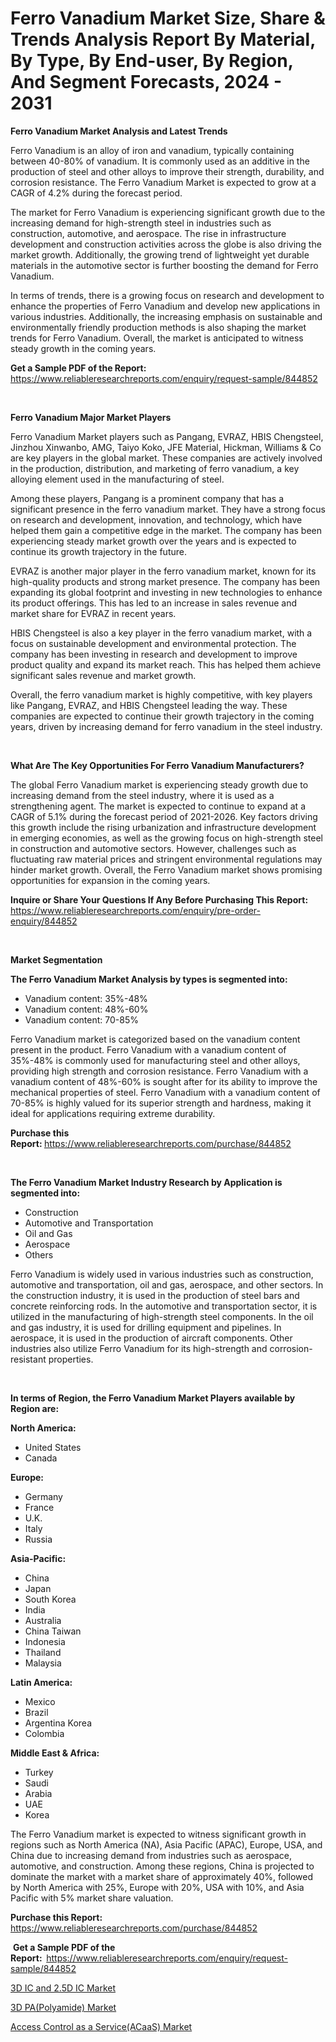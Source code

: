 <p><h1>Ferro Vanadium Market Size, Share & Trends Analysis Report By Material, By Type, By End-user, By Region, And Segment Forecasts, 2024 - 2031</h1></p><p><strong>Ferro Vanadium Market Analysis and Latest Trends</strong></p>
<p><p>Ferro Vanadium is an alloy of iron and vanadium, typically containing between 40-80% of vanadium. It is commonly used as an additive in the production of steel and other alloys to improve their strength, durability, and corrosion resistance. The Ferro Vanadium Market is expected to grow at a CAGR of 4.2% during the forecast period.</p><p>The market for Ferro Vanadium is experiencing significant growth due to the increasing demand for high-strength steel in industries such as construction, automotive, and aerospace. The rise in infrastructure development and construction activities across the globe is also driving the market growth. Additionally, the growing trend of lightweight yet durable materials in the automotive sector is further boosting the demand for Ferro Vanadium.</p><p>In terms of trends, there is a growing focus on research and development to enhance the properties of Ferro Vanadium and develop new applications in various industries. Additionally, the increasing emphasis on sustainable and environmentally friendly production methods is also shaping the market trends for Ferro Vanadium. Overall, the market is anticipated to witness steady growth in the coming years.</p></p>
<p><strong>Get a Sample PDF of the Report:&nbsp;</strong> <a href="https://www.reliableresearchreports.com/enquiry/request-sample/844852">https://www.reliableresearchreports.com/enquiry/request-sample/844852</a></p>
<p>&nbsp;</p>
<p><strong>Ferro Vanadium Major Market Players</strong></p>
<p><p>Ferro Vanadium Market players such as Pangang, EVRAZ, HBIS Chengsteel, Jinzhou Xinwanbo, AMG, Taiyo Koko, JFE Material, Hickman, Williams & Co are key players in the global market. These companies are actively involved in the production, distribution, and marketing of ferro vanadium, a key alloying element used in the manufacturing of steel.</p><p>Among these players, Pangang is a prominent company that has a significant presence in the ferro vanadium market. They have a strong focus on research and development, innovation, and technology, which have helped them gain a competitive edge in the market. The company has been experiencing steady market growth over the years and is expected to continue its growth trajectory in the future.</p><p>EVRAZ is another major player in the ferro vanadium market, known for its high-quality products and strong market presence. The company has been expanding its global footprint and investing in new technologies to enhance its product offerings. This has led to an increase in sales revenue and market share for EVRAZ in recent years.</p><p>HBIS Chengsteel is also a key player in the ferro vanadium market, with a focus on sustainable development and environmental protection. The company has been investing in research and development to improve product quality and expand its market reach. This has helped them achieve significant sales revenue and market growth.</p><p>Overall, the ferro vanadium market is highly competitive, with key players like Pangang, EVRAZ, and HBIS Chengsteel leading the way. These companies are expected to continue their growth trajectory in the coming years, driven by increasing demand for ferro vanadium in the steel industry.</p></p>
<p>&nbsp;</p>
<p><strong>What Are The Key Opportunities For Ferro Vanadium Manufacturers?</strong></p>
<p><p>The global Ferro Vanadium market is experiencing steady growth due to increasing demand from the steel industry, where it is used as a strengthening agent. The market is expected to continue to expand at a CAGR of 5.1% during the forecast period of 2021-2026. Key factors driving this growth include the rising urbanization and infrastructure development in emerging economies, as well as the growing focus on high-strength steel in construction and automotive sectors. However, challenges such as fluctuating raw material prices and stringent environmental regulations may hinder market growth. Overall, the Ferro Vanadium market shows promising opportunities for expansion in the coming years.</p></p>
<p><strong>Inquire or Share Your Questions If Any Before Purchasing This Report:</strong> <a href="https://www.reliableresearchreports.com/enquiry/pre-order-enquiry/844852">https://www.reliableresearchreports.com/enquiry/pre-order-enquiry/844852</a></p>
<p>&nbsp;</p>
<p><strong>Market Segmentation</strong></p>
<p><strong>The Ferro Vanadium Market Analysis by types is segmented into:</strong></p>
<p><ul><li>Vanadium content: 35%-48%</li><li>Vanadium content: 48%-60%</li><li>Vanadium content: 70-85%</li></ul></p>
<p><p>Ferro Vanadium market is categorized based on the vanadium content present in the product. Ferro Vanadium with a vanadium content of 35%-48% is commonly used for manufacturing steel and other alloys, providing high strength and corrosion resistance. Ferro Vanadium with a vanadium content of 48%-60% is sought after for its ability to improve the mechanical properties of steel. Ferro Vanadium with a vanadium content of 70-85% is highly valued for its superior strength and hardness, making it ideal for applications requiring extreme durability.</p></p>
<p><strong>Purchase this Report:&nbsp;</strong><a href="https://www.reliableresearchreports.com/purchase/844852">https://www.reliableresearchreports.com/purchase/844852</a></p>
<p>&nbsp;</p>
<p><strong>The Ferro Vanadium Market Industry Research by Application is segmented into:</strong></p>
<p><ul><li>Construction</li><li>Automotive and Transportation</li><li>Oil and Gas</li><li>Aerospace</li><li>Others</li></ul></p>
<p><p>Ferro Vanadium is widely used in various industries such as construction, automotive and transportation, oil and gas, aerospace, and other sectors. In the construction industry, it is used in the production of steel bars and concrete reinforcing rods. In the automotive and transportation sector, it is utilized in the manufacturing of high-strength steel components. In the oil and gas industry, it is used for drilling equipment and pipelines. In aerospace, it is used in the production of aircraft components. Other industries also utilize Ferro Vanadium for its high-strength and corrosion-resistant properties.</p></p>
<p>&nbsp;</p>
<p><strong>In terms of Region, the Ferro Vanadium Market Players available by Region are:</strong></p>
<p>
    <p> <strong> North America: </strong>
        <ul>
            <li>United States</li>
            <li>Canada</li>
        </ul>
        </p> 
    <p> <strong> Europe: </strong>
        <ul>
            <li>Germany</li>
            <li>France</li>
            <li>U.K.</li>
            <li>Italy</li>
            <li>Russia</li>
        </ul>
        </p> 
    <p> <strong> Asia-Pacific: </strong>
        <ul>
            <li>China</li>
            <li>Japan</li>
            <li>South Korea</li>
            <li>India</li>
            <li>Australia</li>
            <li>China Taiwan</li>
            <li>Indonesia</li>
            <li>Thailand</li>
            <li>Malaysia</li>
        </ul>
        </p> 
    <p> <strong> Latin America: </strong>
        <ul>
            <li>Mexico</li>
            <li>Brazil</li>
            <li>Argentina Korea</li>
            <li>Colombia</li>
        </ul>
        </p> 
    <p> <strong> Middle East & Africa: </strong>
        <ul>
            <li>Turkey</li>
            <li>Saudi</li>
            <li>Arabia</li>
            <li>UAE</li>
            <li>Korea</li>
        </ul>
    </p>
    </p>
<p><p>The Ferro Vanadium market is expected to witness significant growth in regions such as North America (NA), Asia Pacific (APAC), Europe, USA, and China due to increasing demand from industries such as aerospace, automotive, and construction. Among these regions, China is projected to dominate the market with a market share of approximately 40%, followed by North America with 25%, Europe with 20%, USA with 10%, and Asia Pacific with 5% market share valuation.</p></p>
<p><strong>Purchase this Report: </strong><a href="https://www.reliableresearchreports.com/purchase/844852">https://www.reliableresearchreports.com/purchase/844852</a></p>
<p>&nbsp;<strong>Get a Sample PDF of the Report:&nbsp;&nbsp;</strong><a href="https://www.reliableresearchreports.com/enquiry/request-sample/844852">https://www.reliableresearchreports.com/enquiry/request-sample/844852</a></p>
<p><strong></strong></p>
<p><p><a href="https://view.publitas.com/reportprime-1/3d-ic-and-2-5d-ic-market-size-market-trends-and-growth-outlook-forecasted-for-period-from-2023-to-2030/">3D IC and 2.5D IC Market</a></p><p><a href="https://view.publitas.com/reportprime-1/3d-pa-polyamide-market-size-evaluating-its-market-trends-growth-and-projections-2023-2030/">3D PA(Polyamide) Market</a></p><p><a href="https://view.publitas.com/reportprime-1/access-control-as-a-service-acaas-market-size-2023-2030-global-industrial-analysis-key-geographical-regions-market-share-top-key-players-product-types-and-forecast-research-report/">Access Control as a Service(ACaaS) Market</a></p></p>